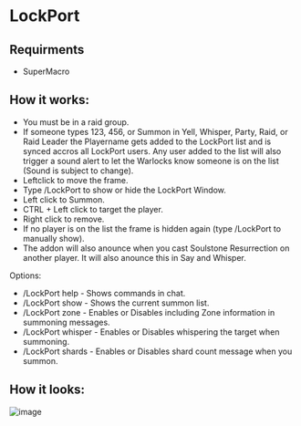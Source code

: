 # LockPort

## Requirments

- SuperMacro

## How it works:

- You must be in a raid group.
- If someone types 123, 456, or Summon in Yell, Whisper, Party, Raid, or Raid Leader the Playername gets added to the LockPort list and is synced accros all LockPort users. Any user added to the list will also trigger a sound alert to let the Warlocks know someone is on the list (Sound is subject to change). 
- Leftclick to move the frame.
- Type /LockPort to show or hide the LockPort Window.  
- Left click to Summon.
- CTRL + Left click to target the player.
- Right click to remove.
- If no player is on the list the frame is hidden again (type /LockPort to manually show).
- The addon will also anounce when you cast Soulstone Resurrection on another player. It will also anounce this in Say and Whisper.

Options:

- /LockPort help - Shows commands in chat.
- /LockPort show - Shows the current summon list.
- /LockPort zone - Enables or Disables including Zone information in summoning messages.
- /LockPort whisper - Enables or Disables whispering the target when summoning.
- /LockPort shards - Enables or Disables shard count message when you summon.

## How it looks:

![image](https://user-images.githubusercontent.com/90982783/212180872-79592841-dbf2-46af-94d1-13d7f4da4348.png)
